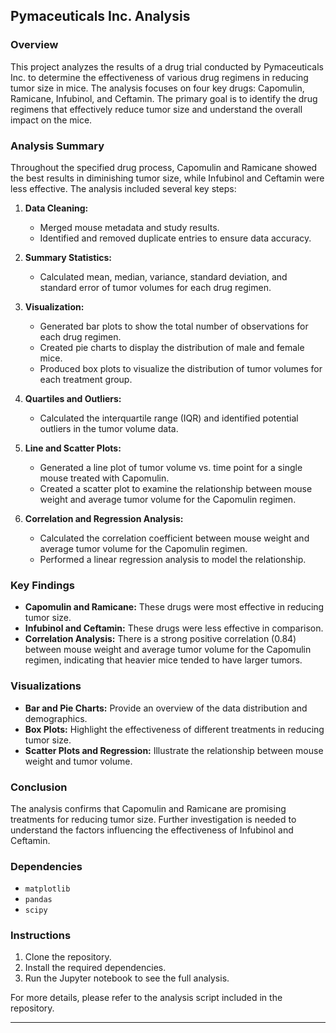 ## Pymaceuticals Inc. Analysis

### Overview
This project analyzes the results of a drug trial conducted by Pymaceuticals Inc. to determine the effectiveness of various drug regimens in reducing tumor size in mice. The analysis focuses on four key drugs: Capomulin, Ramicane, Infubinol, and Ceftamin. The primary goal is to identify the drug regimens that effectively reduce tumor size and understand the overall impact on the mice.

### Analysis Summary
Throughout the specified drug process, Capomulin and Ramicane showed the best results in diminishing tumor size, while Infubinol and Ceftamin were less effective. The analysis included several key steps:

1. **Data Cleaning:** 
    - Merged mouse metadata and study results.
    - Identified and removed duplicate entries to ensure data accuracy.

2. **Summary Statistics:**
    - Calculated mean, median, variance, standard deviation, and standard error of tumor volumes for each drug regimen.

3. **Visualization:**
    - Generated bar plots to show the total number of observations for each drug regimen.
    - Created pie charts to display the distribution of male and female mice.
    - Produced box plots to visualize the distribution of tumor volumes for each treatment group.

4. **Quartiles and Outliers:**
    - Calculated the interquartile range (IQR) and identified potential outliers in the tumor volume data.

5. **Line and Scatter Plots:**
    - Generated a line plot of tumor volume vs. time point for a single mouse treated with Capomulin.
    - Created a scatter plot to examine the relationship between mouse weight and average tumor volume for the Capomulin regimen.

6. **Correlation and Regression Analysis:**
    - Calculated the correlation coefficient between mouse weight and average tumor volume for the Capomulin regimen.
    - Performed a linear regression analysis to model the relationship.

### Key Findings
- **Capomulin and Ramicane:** These drugs were most effective in reducing tumor size.
- **Infubinol and Ceftamin:** These drugs were less effective in comparison.
- **Correlation Analysis:** There is a strong positive correlation (0.84) between mouse weight and average tumor volume for the Capomulin regimen, indicating that heavier mice tended to have larger tumors.

### Visualizations
- **Bar and Pie Charts:** Provide an overview of the data distribution and demographics.
- **Box Plots:** Highlight the effectiveness of different treatments in reducing tumor size.
- **Scatter Plots and Regression:** Illustrate the relationship between mouse weight and tumor volume.

### Conclusion
The analysis confirms that Capomulin and Ramicane are promising treatments for reducing tumor size. Further investigation is needed to understand the factors influencing the effectiveness of Infubinol and Ceftamin.

### Dependencies
- `matplotlib`
- `pandas`
- `scipy`

### Instructions
1. Clone the repository.
2. Install the required dependencies.
3. Run the Jupyter notebook to see the full analysis.

For more details, please refer to the analysis script included in the repository.

---
